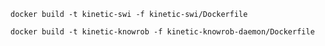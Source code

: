 
    docker build -t kinetic-swi -f kinetic-swi/Dockerfile

    docker build -t kinetic-knowrob -f kinetic-knowrob-daemon/Dockerfile
